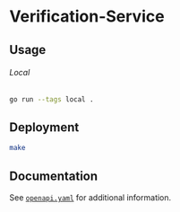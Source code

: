 # Verification-Service

## Usage 

###### Local

```bash
go run --tags local .
```

## Deployment

```bash
make
```

## Documentation

See [`openapi.yaml`](./openapi.yaml) for additional information.
